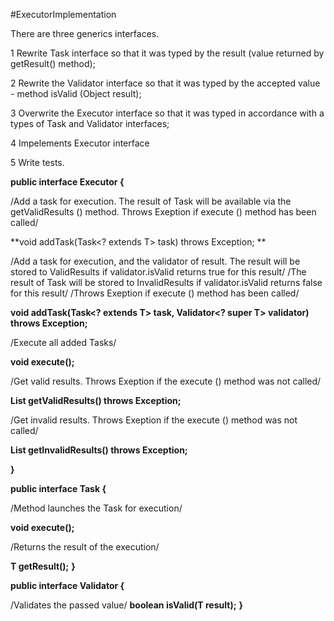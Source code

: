#ExecutorImplementation

There are three generics interfaces.

1 Rewrite Task interface so that it was typed by the result (value returned by getResult() method);

2 Rewrite the Validator interface so that it was typed by the accepted value  - method isValid (Object result);

3 Overwrite the Executor interface so that it was typed in accordance with a types of Task and Validator interfaces;

4 Impelements Executor interface

5 Write tests.


**public interface Executor<T> {**

  /Add a task for execution. The result of Task will be 
  available via the getValidResults () method. Throws 
  Exeption if execute () method has been called/
  
  **void addTask(Task<? extends T> task) throws Exception; **

  /Add a task for execution, and the validator of result. 
  The result will be stored to ValidResults if validator.isValid 
  returns true for this result/
  /The result of Task will be stored to InvalidResults if 
  validator.isValid returns false for this result/
  /Throws Exeption if execute () method has been called/
  
  **void addTask(Task<? extends T> task, Validator<? super T> validator) throws Exception;**
  
  /Execute all added Tasks/
  
  **void execute();**
  
  /Get valid results. Throws Exeption if the execute () 
  method was not called/
  
  **List<T> getValidResults() throws Exception;**
  
  /Get invalid results. Throws Exeption if the execute () 
  method was not called/
  
  **List<T> getInvalidResults() throws Exception;**
  
**}**

**public interface Task<T> {**
  
  /Method launches the Task for execution/
  
  **void execute();**
  
  /Returns the result of the execution/
  
  **T getResult();**
**}**

**public interface Validator<T> {**

  /Validates the passed value/
  **boolean isValid(T result);**
**}**
